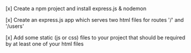 [x] Create a npm project and install express.js & nodemon

[x] Create an express.js app which serves two html files for routes '/' and '/users'

[x] Add some static (js or css) files to your project that should be required by at least one of your html files
